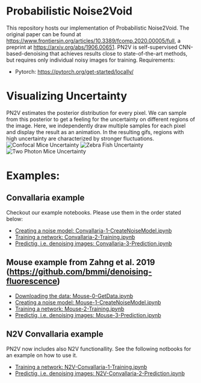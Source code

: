# Probabilistic Noise2Void
This repository hosts our implementation of Probabilistic Noise2Void. The original paper can be found at https://www.frontiersin.org/articles/10.3389/fcomp.2020.00005/full, a preprint at https://arxiv.org/abs/1906.00651. PN2V is self-supervised CNN-based-denoising that achieves results close to state-of-the-art methods, but requires only individual noisy images for training.
Requirements:
* Pytorch: https://pytorch.org/get-started/locally/

# Visualizing Uncertainty
PN2V estimates the posterior distribution for every pixel.
We can sample from this posterior to get a feeling for the uncertainty on different regions of the image.
Here, we independently draw multiple samples for each pixel and display the result as an animation.
In the resulting gifs, regions with high uncertainty are characterized by stronger fluctuations.
![Confocal Mice Uncertainty](imgs/Confocal_MICE_collage0-small.gif "Confocal Mice Uncertainty Animation")
![Zebra Fish Uncertainty](imgs/Fish_collage0-small.gif "Zebra Fish Uncertainty Animation")
![Two Photon Mice Uncertainty](imgs/TwoPhoton_MICE_collage0-small.gif "Two Photon Mice Uncertainty Animation")


# Examples:

## Convallaria example
Checkout our example notebooks. Please use them in the order stated below:
* [Creating a noise model: Convallaria-1-CreateNoiseModel.ipynb](https://github.com/juglab/pn2v/blob/master/Convallaria-1-CreateNoiseModel.ipynb)
* [Training a network: Convallaria-2-Training.ipynb](https://github.com/juglab/pn2v/blob/master/Convallaria-2-Training.ipynb)
* [Predictig, i.e. denoising images: Convallaria-3-Prediction.ipynb](https://github.com/juglab/pn2v/blob/master/Convallaria-3-Prediction.ipynb)

## Mouse example from Zahng et al. 2019 (https://github.com/bmmi/denoising-fluorescence)
* [Downloading the data: Mouse-0-GetData.ipynb](https://github.com/juglab/pn2v/blob/master/Mouse-0-GetData.ipynb)
* [Creating a noise model: Mouse-1-CreateNoiseModel.ipynb](https://github.com/juglab/pn2v/blob/master/Mouse-1-CreateNoiseModel.ipynb)
* [Training a network: Mouse-2-Training.ipynb](https://github.com/juglab/pn2v/blob/master/Mouse-2-Training.ipynb)
* [Predictig, i.e. denoising images: Mouse-3-Prediction.ipynb](https://github.com/juglab/pn2v/blob/master/Mouse-3-Prediction.ipynb)

## N2V Convallaria example
PN2V now includes also N2V functionallity. See the following notbooks for an example on how to use it.
* [Training a network: N2V-Convallaria-1-Training.ipynb](https://github.com/juglab/pn2v/blob/master/N2V-Convallaria-1-Training.ipynb)
* [Predictig, i.e. denoising images: N2V-Convallaria-2-Prediction.ipynb](https://github.com/juglab/pn2v/blob/master/N2V-Convallaria-2-Prediction.ipynb)
